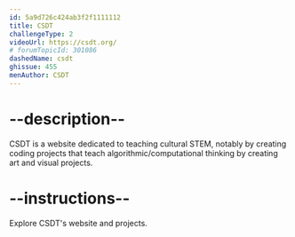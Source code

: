 ```yaml
---
id: 5a9d726c424ab3f2f1111112
title: CSDT
challengeType: 2
videoUrl: https://csdt.org/
# forumTopicId: 301086
dashedName: csdt
ghissue: 455
menAuthor: CSDT
---
```


# --description--

CSDT is a website dedicated to teaching cultural STEM, notably by creating coding projects that teach algorithmic/computational thinking by creating art and visual projects.

# --instructions--

Explore CSDT's website and projects.